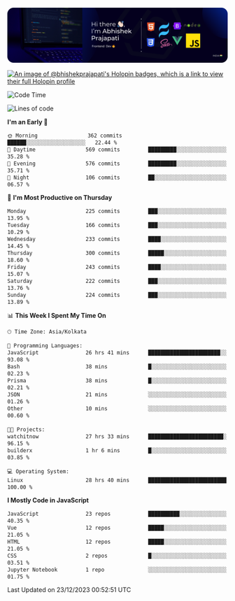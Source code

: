 ![Banner](./Header.png)

[![An image of @bhishekprajapati's Holopin badges, which is a link to view their full Holopin profile](https://holopin.me/bhishekprajapati)](https://holopin.io/@bhishekprajapati)

<!--START_SECTION:waka-->
![Code Time](http://img.shields.io/badge/Code%20Time-279%20hrs%2023%20mins-blue)

![Lines of code](https://img.shields.io/badge/From%20Hello%20World%20I%27ve%20Written-1.6%20million%20lines%20of%20code-blue)

**I'm an Early 🐤** 

```text
🌞 Morning                362 commits         ██████░░░░░░░░░░░░░░░░░░░   22.44 % 
🌆 Daytime                569 commits         █████████░░░░░░░░░░░░░░░░   35.28 % 
🌃 Evening                576 commits         █████████░░░░░░░░░░░░░░░░   35.71 % 
🌙 Night                  106 commits         ██░░░░░░░░░░░░░░░░░░░░░░░   06.57 % 
```
📅 **I'm Most Productive on Thursday** 

```text
Monday                   225 commits         ███░░░░░░░░░░░░░░░░░░░░░░   13.95 % 
Tuesday                  166 commits         ███░░░░░░░░░░░░░░░░░░░░░░   10.29 % 
Wednesday                233 commits         ████░░░░░░░░░░░░░░░░░░░░░   14.45 % 
Thursday                 300 commits         █████░░░░░░░░░░░░░░░░░░░░   18.60 % 
Friday                   243 commits         ████░░░░░░░░░░░░░░░░░░░░░   15.07 % 
Saturday                 222 commits         ███░░░░░░░░░░░░░░░░░░░░░░   13.76 % 
Sunday                   224 commits         ███░░░░░░░░░░░░░░░░░░░░░░   13.89 % 
```


📊 **This Week I Spent My Time On** 

```text
🕑︎ Time Zone: Asia/Kolkata

💬 Programming Languages: 
JavaScript               26 hrs 41 mins      ███████████████████████░░   93.08 % 
Bash                     38 mins             █░░░░░░░░░░░░░░░░░░░░░░░░   02.23 % 
Prisma                   38 mins             █░░░░░░░░░░░░░░░░░░░░░░░░   02.21 % 
JSON                     21 mins             ░░░░░░░░░░░░░░░░░░░░░░░░░   01.26 % 
Other                    10 mins             ░░░░░░░░░░░░░░░░░░░░░░░░░   00.60 % 

🐱‍💻 Projects: 
watchitnow               27 hrs 33 mins      ████████████████████████░   96.15 % 
builderx                 1 hr 6 mins         █░░░░░░░░░░░░░░░░░░░░░░░░   03.85 % 

💻 Operating System: 
Linux                    28 hrs 40 mins      █████████████████████████   100.00 % 
```

**I Mostly Code in JavaScript** 

```text
JavaScript               23 repos            ██████████░░░░░░░░░░░░░░░   40.35 % 
Vue                      12 repos            █████░░░░░░░░░░░░░░░░░░░░   21.05 % 
HTML                     12 repos            █████░░░░░░░░░░░░░░░░░░░░   21.05 % 
CSS                      2 repos             █░░░░░░░░░░░░░░░░░░░░░░░░   03.51 % 
Jupyter Notebook         1 repo              ░░░░░░░░░░░░░░░░░░░░░░░░░   01.75 % 
```




 Last Updated on 23/12/2023 00:52:51 UTC
<!--END_SECTION:waka-->
<!--
**bhishekprajapati/bhishekprajapati** is a ✨ _special_ ✨ repository because its `README.md` (this file) appears on your GitHub profile.

Here are some ideas to get you started:

- 🔭 I’m currently working on ...
- 🌱 I’m currently learning ...
- 👯 I’m looking to collaborate on ...
- 🤔 I’m looking for help with ...
- 💬 Ask me about ...
- 📫 How to reach me: ...
- 😄 Pronouns: ...
- ⚡ Fun fact: ...
-->
